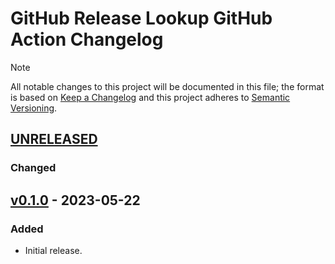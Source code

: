# GitHub Release Lookup GitHub Action Changelog

<!-- markdownlint-disable-next-line MD052 -->
> [!NOTE]
> All notable changes to this project will be documented in this file; the format is based on [Keep a Changelog](https://keepachangelog.com/en/1.0.0/) and this project adheres to [Semantic Versioning](https://semver.org/spec/v2.0.0.html).

<!--
### Added - For new features.
### Changed - For changes in existing functionality.
### Deprecated - For soon-to-be removed features.
### Removed - For now removed features.
### Fixed - For any bug fixes.
### Security - In case of vulnerabilities.
-->

## [UNRELEASED]

### Changed


## [v0.1.0] - 2023-05-22

### Added

- Initial release.

<!--
RELEASES
-->
[UNRELEASED]: https://github.com/action-stars/github-release-lookup/compare/v0.1.0...HEAD
[v0.1.0]: https://github.com/action-stars/github-release-lookup/releases/tag/v0.1.0
